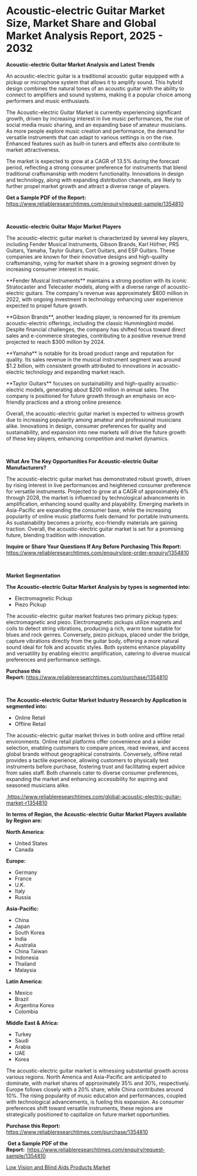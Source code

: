<p><h1>Acoustic-electric Guitar Market Size, Market Share and Global Market Analysis Report, 2025 - 2032</h1></p><p><strong>Acoustic-electric Guitar Market Analysis and Latest Trends</strong></p>
<p><p>An acoustic-electric guitar is a traditional acoustic guitar equipped with a pickup or microphone system that allows it to amplify sound. This hybrid design combines the natural tones of an acoustic guitar with the ability to connect to amplifiers and sound systems, making it a popular choice among performers and music enthusiasts.</p><p>The Acoustic-electric Guitar Market is currently experiencing significant growth, driven by increasing interest in live music performances, the rise of social media music sharing, and an expanding base of amateur musicians. As more people explore music creation and performance, the demand for versatile instruments that can adapt to various settings is on the rise. Enhanced features such as built-in tuners and effects also contribute to market attractiveness. </p><p>The market is expected to grow at a CAGR of 13.5% during the forecast period, reflecting a strong consumer preference for instruments that blend traditional craftsmanship with modern functionality. Innovations in design and technology, along with expanding distribution channels, are likely to further propel market growth and attract a diverse range of players.</p></p>
<p><strong>Get a Sample PDF of the Report:&nbsp;</strong> <a href="https://www.reliableresearchtimes.com/enquiry/request-sample/1354810?utm_campaign=2189&utm_medium=2&utm_source=Github&utm_content=ia&utm_term=10022025&utm_id=acoustic-electric-guitar">https://www.reliableresearchtimes.com/enquiry/request-sample/1354810</a></p>
<p>&nbsp;</p>
<p><strong>Acoustic-electric Guitar Major Market Players</strong></p>
<p><p>The acoustic-electric guitar market is characterized by several key players, including Fender Musical Instruments, Gibson Brands, Karl Höfner, PRS Guitars, Yamaha, Taylor Guitars, Cort Guitars, and ESP Guitars. These companies are known for their innovative designs and high-quality craftsmanship, vying for market share in a growing segment driven by increasing consumer interest in music.</p><p>**Fender Musical Instruments** maintains a strong position with its iconic Stratocaster and Telecaster models, along with a diverse range of acoustic-electric guitars. The company's revenue was approximately $800 million in 2022, with ongoing investment in technology enhancing user experience expected to propel future growth.</p><p>**Gibson Brands**, another leading player, is renowned for its premium acoustic-electric offerings, including the classic Hummingbird model. Despite financial challenges, the company has shifted focus toward direct sales and e-commerce strategies, contributing to a positive revenue trend projected to reach $300 million by 2024.</p><p>**Yamaha** is notable for its broad product range and reputation for quality. Its sales revenue in the musical instrument segment was around $1.2 billion, with consistent growth attributed to innovations in acoustic-electric technology and expanding market reach.</p><p>**Taylor Guitars** focuses on sustainability and high-quality acoustic-electric models, generating about $200 million in annual sales. The company is positioned for future growth through an emphasis on eco-friendly practices and a strong online presence.</p><p>Overall, the acoustic-electric guitar market is expected to witness growth due to increasing popularity among amateur and professional musicians alike. Innovations in design, consumer preferences for quality and sustainability, and expansion into new markets will drive the future growth of these key players, enhancing competition and market dynamics.</p></p>
<p>&nbsp;</p>
<p><strong>What Are The Key Opportunities For Acoustic-electric Guitar Manufacturers?</strong></p>
<p><p>The acoustic-electric guitar market has demonstrated robust growth, driven by rising interest in live performances and heightened consumer preference for versatile instruments. Projected to grow at a CAGR of approximately 6% through 2028, the market is influenced by technological advancements in amplification, enhancing sound quality and playability. Emerging markets in Asia-Pacific are expanding the consumer base, while the increasing popularity of online music platforms fuels demand for portable instruments. As sustainability becomes a priority, eco-friendly materials are gaining traction. Overall, the acoustic-electric guitar market is set for a promising future, blending tradition with innovation.</p></p>
<p><strong>Inquire or Share Your Questions If Any Before Purchasing This Report:</strong> <a href="https://www.reliableresearchtimes.com/enquiry/pre-order-enquiry/1354810?utm_campaign=2189&utm_medium=2&utm_source=Github&utm_content=ia&utm_term=10022025&utm_id=acoustic-electric-guitar">https://www.reliableresearchtimes.com/enquiry/pre-order-enquiry/1354810</a></p>
<p>&nbsp;</p>
<p><strong>Market Segmentation</strong></p>
<p><strong>The Acoustic-electric Guitar Market Analysis by types is segmented into:</strong></p>
<p><ul><li>Electromagnetic Pickup</li><li>Piezo Pickup</li></ul></p>
<p><p>The acoustic-electric guitar market features two primary pickup types: electromagnetic and piezo. Electromagnetic pickups utilize magnets and coils to detect string vibrations, producing a rich, warm tone suitable for blues and rock genres. Conversely, piezo pickups, placed under the bridge, capture vibrations directly from the guitar body, offering a more natural sound ideal for folk and acoustic styles. Both systems enhance playability and versatility by enabling electric amplification, catering to diverse musical preferences and performance settings.</p></p>
<p><strong>Purchase this Report:&nbsp;</strong><a href="https://www.reliableresearchtimes.com/purchase/1354810?utm_campaign=2189&utm_medium=2&utm_source=Github&utm_content=ia&utm_term=10022025&utm_id=acoustic-electric-guitar">https://www.reliableresearchtimes.com/purchase/1354810</a></p>
<p>&nbsp;</p>
<p><strong>The Acoustic-electric Guitar Market Industry Research by Application is segmented into:</strong></p>
<p><ul><li>Online Retail</li><li>Offline Retail</li></ul></p>
<p><p>The acoustic-electric guitar market thrives in both online and offline retail environments. Online retail platforms offer convenience and a wider selection, enabling customers to compare prices, read reviews, and access global brands without geographical constraints. Conversely, offline retail provides a tactile experience, allowing customers to physically test instruments before purchase, fostering trust and facilitating expert advice from sales staff. Both channels cater to diverse consumer preferences, expanding the market and enhancing accessibility for aspiring and seasoned musicians alike.</p></p>
<p><a href="https://www.reliableresearchtimes.com/global-acoustic-electric-guitar-market-r1354810?utm_campaign=2189&utm_medium=2&utm_source=Github&utm_content=ia&utm_term=10022025&utm_id=acoustic-electric-guitar">&nbsp;https://www.reliableresearchtimes.com/global-acoustic-electric-guitar-market-r1354810</a></p>
<p><strong>In terms of Region, the Acoustic-electric Guitar Market Players available by Region are:</strong></p>
<p>
    <p> <strong> North America: </strong>
        <ul>
            <li>United States</li>
            <li>Canada</li>
        </ul>
        </p> 
    <p> <strong> Europe: </strong>
        <ul>
            <li>Germany</li>
            <li>France</li>
            <li>U.K.</li>
            <li>Italy</li>
            <li>Russia</li>
        </ul>
        </p> 
    <p> <strong> Asia-Pacific: </strong>
        <ul>
            <li>China</li>
            <li>Japan</li>
            <li>South Korea</li>
            <li>India</li>
            <li>Australia</li>
            <li>China Taiwan</li>
            <li>Indonesia</li>
            <li>Thailand</li>
            <li>Malaysia</li>
        </ul>
        </p> 
    <p> <strong> Latin America: </strong>
        <ul>
            <li>Mexico</li>
            <li>Brazil</li>
            <li>Argentina Korea</li>
            <li>Colombia</li>
        </ul>
        </p> 
    <p> <strong> Middle East & Africa: </strong>
        <ul>
            <li>Turkey</li>
            <li>Saudi</li>
            <li>Arabia</li>
            <li>UAE</li>
            <li>Korea</li>
        </ul>
    </p>
    </p>
<p><p>The acoustic-electric guitar market is witnessing substantial growth across various regions. North America and Asia-Pacific are anticipated to dominate, with market shares of approximately 35% and 30%, respectively. Europe follows closely with a 20% share, while China contributes around 10%. The rising popularity of music education and performances, coupled with technological advancements, is fueling this expansion. As consumer preferences shift toward versatile instruments, these regions are strategically positioned to capitalize on future market opportunities.</p></p>
<p><strong>Purchase this Report: </strong><a href="https://www.reliableresearchtimes.com/purchase/1354810?utm_campaign=2189&utm_medium=2&utm_source=Github&utm_content=ia&utm_term=10022025&utm_id=acoustic-electric-guitar">https://www.reliableresearchtimes.com/purchase/1354810</a></p>
<p>&nbsp;<strong>Get a Sample PDF of the Report:&nbsp;&nbsp;</strong><a href="https://www.reliableresearchtimes.com/enquiry/request-sample/1354810?utm_campaign=2189&utm_medium=2&utm_source=Github&utm_content=ia&utm_term=10022025&utm_id=acoustic-electric-guitar">https://www.reliableresearchtimes.com/enquiry/request-sample/1354810</a></p>
<p><strong></strong></p>
<p><p><a href="https://github.com/NargisHussain75/Market-Research-Report-List-1/blob/main/low-vision-and-blind-aids-products-market.md?utm_campaign=2189&utm_medium=2&utm_source=Github&utm_content=ia&utm_term=10022025&utm_id=acoustic-electric-guitar">Low Vision and Blind Aids Products Market</a></p></p>